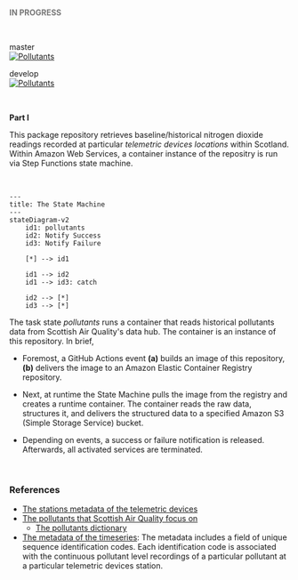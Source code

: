 <br>

<span style="color: #777777"><b>IN PROGRESS</b></span>

<br>

master <br>
[![Pollutants](https://github.com/enqueter/pollutants/actions/workflows/main.yml/badge.svg?branch=master)](https://github.com/enqueter/pollutants/actions/workflows/main.yml)

develop <br>
[![Pollutants](https://github.com/enqueter/pollutants/actions/workflows/main.yml/badge.svg?branch=develop)](https://github.com/enqueter/pollutants/actions/workflows/main.yml)

<br>

**Part I**

This package repository retrieves baseline/historical nitrogen dioxide readings recorded at particular *telemetric 
devices locations* within Scotland.  Within Amazon Web Services, a container instance of the repositry is run via Step 
Functions state machine.

<br>

<div style="align: left;">

```mermaid
---
title: The State Machine
---
stateDiagram-v2
    id1: pollutants
    id2: Notify Success
    id3: Notify Failure

    [*] --> id1
    
    id1 --> id2
    id1 --> id3: catch

    id2 --> [*]
    id3 --> [*]
```

</div>

The task state *pollutants* runs a container that reads historical pollutants data from Scottish Air Quality's data hub.  The container is an instance of this repository.  In brief, 

* Foremost, a GitHub Actions event **(a)** builds an image of this repository, **(b)** delivers the image to an Amazon Elastic Container Registry repository.  

* Next, at runtime the State Machine pulls the image from the registry and creates a runtime container.  The container reads the raw data, structures it, and delivers the structured data to a specified Amazon S3 (Simple Storage Service) bucket.  

* Depending on events, a success or failure notification is released.  Afterwards, all activated services are terminated.


<br>


### References

* [The stations metadata of the telemetric devices](https://www.scottishairquality.scot/sos-scotland/api/v1/stations)
* [The pollutants that Scottish Air Quality focus on](https://www.scottishairquality.scot/sos-scotland/api/v1/phenomena)
  * [The pollutants dictionary](https://dd.eionet.europa.eu/vocabulary/aq/pollutant/view)
* [The metadata of the timeseries](https://www.scottishairquality.scot/sos-scotland/api/v1/timeseries): The metadata 
  includes a field of unique sequence identification codes.  Each identification code is associated with the 
  continuous pollutant level recordings of a particular pollutant at a particular telemetric devices station.

<br>
<br>

<br>
<br>

<br>
<br>

<br>
<br>
